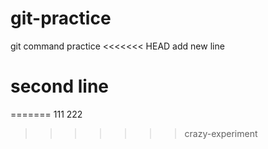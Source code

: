 # git-practice
git command practice
<<<<<<< HEAD
add new line
# second line
=======
111
222
>>>>>>> crazy-experiment
